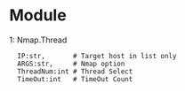 # Module

1: Nmap.Thread
      
      IP:str,       # Target host in list only
      ARGS:str,     # Nmap option
      ThreadNum:int # Thread Select
      TimeOut:int   # TimeOut Count
   
